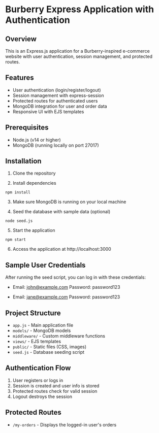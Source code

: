 # Burberry Express Application with Authentication

## Overview
This is an Express.js application for a Burberry-inspired e-commerce website with user authentication, session management, and protected routes.

## Features
- User authentication (login/register/logout)
- Session management with express-session
- Protected routes for authenticated users
- MongoDB integration for user and order data
- Responsive UI with EJS templates

## Prerequisites
- Node.js (v14 or higher)
- MongoDB (running locally on port 27017)

## Installation

1. Clone the repository

2. Install dependencies
```
npm install
```

3. Make sure MongoDB is running on your local machine

4. Seed the database with sample data (optional)
```
node seed.js
```

5. Start the application
```
npm start
```

6. Access the application at http://localhost:3000

## Sample User Credentials
After running the seed script, you can log in with these credentials:

- Email: john@example.com
  Password: password123

- Email: jane@example.com
  Password: password123

## Project Structure
- `app.js` - Main application file
- `models/` - MongoDB models
- `middleware/` - Custom middleware functions
- `views/` - EJS templates
- `public/` - Static files (CSS, images)
- `seed.js` - Database seeding script

## Authentication Flow
1. User registers or logs in
2. Session is created and user info is stored
3. Protected routes check for valid session
4. Logout destroys the session

## Protected Routes
- `/my-orders` - Displays the logged-in user's orders